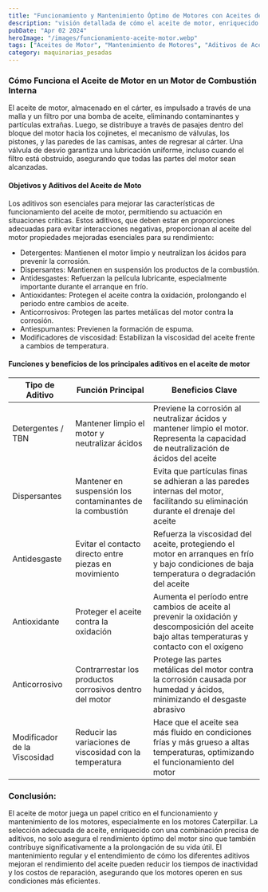 ```yaml
---
title: "Funcionamiento y Mantenimiento Óptimo de Motores con Aceites de Motor Especializados"
description: "visión detallada de cómo el aceite de motor, enriquecido con aditivos específicos, contribuye al rendimiento óptimo y a la prolongación de la vida útil de los motores, con un enfoque especial en los motores Caterpillar"
pubDate: "Apr 02 2024"
heroImage: "/images/funcionamiento-aceite-motor.webp"
tags: ["Aceites de Motor", "Mantenimiento de Motores", "Aditivos de Aceite"]
category: maquinarias_pesadas
---
```


### Cómo Funciona el Aceite de Motor en un Motor de Combustión Interna

El aceite de motor, almacenado en el cárter, es impulsado a través de una malla y un filtro por una bomba de aceite, eliminando contaminantes y partículas extrañas. Luego, se distribuye a través de pasajes dentro del bloque del motor hacia los cojinetes, el mecanismo de válvulas, los pistones, y las paredes de las camisas, antes de regresar al cárter. Una válvula de desvío garantiza una lubricación uniforme, incluso cuando el filtro está obstruido, asegurando que todas las partes del motor sean alcanzadas.

#### Objetivos y Aditivos del Aceite de Moto

Los aditivos son esenciales para mejorar las características de funcionamiento del aceite de motor, permitiendo su actuación en situaciones críticas. Estos aditivos, que deben estar en proporciones adecuadas para evitar interacciones negativas, proporcionan al aceite del motor propiedades mejoradas esenciales para su rendimiento:

- Detergentes: Mantienen el motor limpio y neutralizan los ácidos para prevenir la corrosión.
- Dispersantes: Mantienen en suspensión los productos de la combustión.
- Antidesgastes: Refuerzan la película lubricante, especialmente importante durante el arranque en frío.
- Antioxidantes: Protegen el aceite contra la oxidación, prolongando el periodo entre cambios de aceite.
- Anticorrosivos: Protegen las partes metálicas del motor contra la corrosión.
- Antiespumantes: Previenen la formación de espuma.
- Modificadores de viscosidad: Estabilizan la viscosidad del aceite frente a cambios de temperatura.

#### Funciones y beneficios de los principales aditivos en el aceite de motor

| Tipo de Aditivo              | Función Principal                                         | Beneficios Clave                                                                                                                                  |
| ---------------------------- | --------------------------------------------------------- | ------------------------------------------------------------------------------------------------------------------------------------------------- |
| Detergentes / TBN            | Mantener limpio el motor y neutralizar ácidos             | Previene la corrosión al neutralizar ácidos y mantener limpio el motor. Representa la capacidad de neutralización de ácidos del aceite            |
| Dispersantes                 | Mantener en suspensión los contaminantes de la combustión | Evita que partículas finas se adhieran a las paredes internas del motor, facilitando su eliminación durante el drenaje del aceite                 |
| Antidesgaste                 | Evitar el contacto directo entre piezas en movimiento     | Refuerza la viscosidad del aceite, protegiendo el motor en arranques en frío y bajo condiciones de baja temperatura o degradación del aceite      |
| Antioxidante                 | Proteger el aceite contra la oxidación                    | Aumenta el período entre cambios de aceite al prevenir la oxidación y descomposición del aceite bajo altas temperaturas y contacto con el oxígeno |
| Anticorrosivo                | Contrarrestar los productos corrosivos dentro del motor   | Protege las partes metálicas del motor contra la corrosión causada por humedad y ácidos, minimizando el desgaste abrasivo                         |
| Modificador de la Viscosidad | Reducir las variaciones de viscosidad con la temperatura  | Hace que el aceite sea más fluido en condiciones frías y más grueso a altas temperaturas, optimizando el funcionamiento del motor                 |

### Conclusión:

El aceite de motor juega un papel crítico en el funcionamiento y mantenimiento de los motores, especialmente en los motores Caterpillar. La selección adecuada de aceite, enriquecido con una combinación precisa de aditivos, no solo asegura el rendimiento óptimo del motor sino que también contribuye significativamente a la prolongación de su vida útil. El mantenimiento regular y el entendimiento de cómo los diferentes aditivos mejoran el rendimiento del aceite pueden reducir los tiempos de inactividad y los costos de reparación, asegurando que los motores operen en sus condiciones más eficientes.
